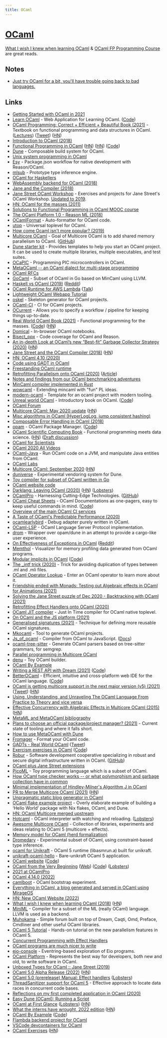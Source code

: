 ```yaml
---
title: OCaml
---
```


# [OCaml](https://ocaml.org)

[What I wish I knew when learning OCaml](https://news.ycombinator.com/item?id=31219552) & [OCaml FP Programming Course](https://cs3110.github.io/textbook/cover.html) are great reads.

## Notes

- [Just try OCaml for a bit, you'll have trouble going back to bad languages.](https://twitter.com/TaliaRinger/status/1453244728749826048)

## Links

- [Getting Started with OCaml in 2021](https://lambdafoo.com/posts/2021-10-29-getting-started-with-ocaml.html)
- [Learn OCaml](https://ocaml-sf.org/learn-ocaml-public/) - Web Application for Learning OCaml. ([Code](https://github.com/ocaml-sf/learn-ocaml))
- [OCaml Programming: Correct + Efficient + Beautiful Book (2021)](https://cs3110.github.io/textbook/cover.html) - Textbook on functional programming and data structures in OCaml. ([Lectures](https://www.youtube.com/playlist?list=PLre5AT9JnKShBOPeuiD9b-I4XROIJhkIU)) ([Tweet](https://twitter.com/avsm/status/1448972909863636993)) ([HN](https://news.ycombinator.com/item?id=31848178))
- [Introduction to OCaml (2018)](https://blog.baturin.org/introduction-to-ocaml.html)
- [Functional Programming in OCaml](https://www.cs.cornell.edu/courses/cs3110/2021sp/textbook/intro/intro.html) ([HN](https://news.ycombinator.com/item?id=22408664)) ([HN](https://news.ycombinator.com/item?id=27972900)) ([Code](https://github.com/cs3110/textbook))
- [Dune](https://github.com/ocaml/dune) - Composable build system for OCaml.
- [Unix system programming in OCaml](https://ocaml.github.io/ocamlunix/)
- [Esy](https://github.com/esy/esy) - Package.json workflow for native development with Reason/OCaml.
- [mlsub](https://github.com/stedolan/mlsub) - Prototype type inference engine.
- [OCaml for Haskellers](http://blog.ezyang.com/2010/10/ocaml-for-haskellers/)
- [WebAssembly backend for OCaml (2018)](https://medium.com/@sanderspies/a-webassembly-backend-for-ocaml-b78e7eeea9d5)
- [Jane and the Compiler (2018)](https://www.youtube.com/watch?v=vIt5yJ8B8xo)
- [Jane Street OCaml Workshop](https://github.com/janestreet/learn-ocaml-workshop) - Exercises and projects for Jane Street's OCaml Workshop. [Updated to 2019](https://github.com/ocamllabs/learn-ocaml-workshop).
- [HN: OCaml for the masses (2011)](https://news.ycombinator.com/item?id=18532352)
- [Solutions to Functional Programming in OCaml MOOC course](https://github.com/smeruelo/mooc-ocaml)
- [The OCaml Platform 1.0 - Reason ML (2018)](https://www.youtube.com/watch?v=oyeKLAYPmQQ)
- [OCamlFormat](https://github.com/ocaml-ppx/ocamlformat) - Auto-formatter for OCaml code.
- [utop](https://github.com/ocaml-community/utop) - Universal toplevel for OCaml.
- [How come Ocaml isn't more popular? (2019)](https://www.reddit.com/r/ocaml/comments/ah9usf/how_come_ocaml_isnt_more_popular/)
- [Multicore OCaml](http://ocamllabs.io/doc/multicore.html) - Goal of Multicore OCaml is to add shared memory parallelism to OCaml. ([GitHub](https://github.com/ocamllabs/ocaml-multicore))
- [Dune starter kit](https://github.com/mjambon/dune-starter) - Provides templates to help you start an OCaml project. It can be used to create multiple libraries, multiple executables, and test suites.
- [OCaPIC](http://www.algo-prog.info/ocapic/web/index.php?id=ocapic) - Programming PIC microcontrollers in OCaml.
- [MetaOCaml -- an OCaml dialect for multi-stage programming](http://okmij.org/ftp/ML/MetaOCaml.html)
- [OCaml RFCs](https://github.com/ocaml/RFCs)
- [GoCaml](https://github.com/rhysd/gocaml) - Subset of OCaml in Go based on MinCaml using LLVM.
- [Haskell vs OCaml (2019)](https://markkarpov.com/post/haskell-vs-ocaml.html) ([Reddit](https://www.reddit.com/r/ocaml/comments/e7g4nb/haskell_vs_ocaml/))
- [OCaml Runtime for AWS Lambda](https://github.com/anmonteiro/aws-lambda-ocaml-runtime) ([Talk](https://www.youtube.com/watch?v=c10ZOftkeS8))
- [Lightweight OCaml Webapp Tutorial](https://shonfeder.gitlab.io/ocaml_webapp/)
- [oskel](https://github.com/CraigFe/oskel) - Skeleton generator for OCaml projects.
- [OCaml-CI](https://github.com/ocurrent/ocaml-ci) - CI for OCaml projects.
- [OCurrent](https://github.com/ocurrent/ocurrent) - Allows you to specify a workflow / pipeline for keeping things up-to-date.
- [Real World OCaml Book (2021)](https://dev.realworldocaml.org/) - Functional programming for the masses. ([Code](https://github.com/realworldocaml/book)) ([HN](https://news.ycombinator.com/item?id=31272116))
- [Domical](https://github.com/louisabraham/domical) - In-browser OCaml notebooks.
- [Bisect_ppx](https://github.com/aantron/bisect_ppx) - Code coverage for OCaml and Reason.
- [An in-depth Look at OCaml’s new “Best-fit” Garbage Collector Strategy (2020)](http://www.ocamlpro.com/2020/03/23/ocaml-new-best-fit-garbage-collector/) ([HN](https://news.ycombinator.com/item?id=22663297))
- [Jane Street and the OCaml Compiler (2018)](https://www.janestreet.com/tech-talks/jane-and-compiler/) ([HN](https://news.ycombinator.com/item?id=22683768))
- [HN: OCaml 4.10 (2020)](https://news.ycombinator.com/item?id=22390153)
- [Code using GADT in OCaml](https://github.com/objmagic/jaw)
- [Freestanding OCaml runtime](https://github.com/mirage/ocaml-freestanding)
- [Retrofitting Parallelism onto OCaml (2020)](https://arxiv.org/abs/2004.11663) ([Article](https://discuss.ocaml.org/t/multicore-update-april-2020-with-a-preprint-paper/5630))
- [Notes and findings from our OCaml benchmarking adventures](https://github.com/ocaml-bench/notes)
- [MinCaml compiler implemented in Rust](https://github.com/osa1/mincaml)
- [wowcaml](https://github.com/femtomc/wowcaml) - Extending mincaml with "fun" PL ideas.
- [modern-ocaml](https://github.com/Khady/modern-ocaml) - Template for an ocaml project with modern tooling.
- [Unreal world OCaml](https://ocaml-book.baturin.org/) - Introductory book on OCaml. ([Code](https://github.com/dmbaturin/ocaml-book))
- [OCaml Forum](https://discuss.ocaml.org/)
- [Multicore OCaml: May 2020 update](https://discuss.ocaml.org/t/multicore-ocaml-may-2020-update/5898) ([HN](https://news.ycombinator.com/item?id=23380370))
- [Misc algorithms in OCaml (HyperLogLog, jump consistent hashing)](https://github.com/let-def/grenier)
- [Composable Error Handling in OCaml (2018)](https://keleshev.com/composable-error-handling-in-ocaml)
- [opam](https://opam.ocaml.org/) - OCaml Package Manager. ([Code](https://github.com/ocaml/opam-repository))
- [OCaml Scientific Computing Book](https://ocaml.xyz/book/) - Functional programming meets data science. ([HN](https://news.ycombinator.com/item?id=24269368)) ([Draft discussion](https://discuss.ocaml.org/t/ann-draft-of-ocaml-scientific-computing-book/6291))
- [OCaml for Scientists](https://www.ffconsultancy.com/products/ocaml_for_scientists/index.html)
- [OCaml 2020 All Videos](https://www.youtube.com/playlist?list=PLKO_ZowsIOu5fHjRj0ua7_QWE_L789K_f)
- [OCaml-Java](http://www.ocamljava.org/) - Run OCaml code on a JVM, and manipulate Java entities from OCaml.
- [OCaml Labs](https://github.com/ocamllabs)
- [Multicore OCaml: September 2020](https://discuss.ocaml.org/t/multicore-ocaml-september-2020/6565) ([HN](https://news.ycombinator.com/item?id=24719124))
- [duniverse](https://github.com/ocamllabs/duniverse) - Experimental vendoring system for Dune.
- [Toy compiler for subset of OCaml written in Go](https://github.com/kkty/compiler)
- [OCaml website code](https://github.com/ocaml/ocaml.org)
- [Darklang: Leaving OCaml (2020)](https://blog.darklang.com/leaving-ocaml/) ([HN](https://news.ycombinator.com/item?id=24974907)) ([Lobsters](https://lobste.rs/s/bcwbuw/leaving_ocaml))
- [OCamlPro](https://www.ocamlpro.com/) - Harnessing Cutting-Edge Technologies. ([GitHub](https://github.com/OCamlPro))
- [OCaml Cheat Sheets](https://ocamlpro.github.io/ocaml-cheat-sheets/) - OCaml Documentations as one-pagers, easy to keep useful commands in mind. ([Code](https://github.com/OCamlPro/ocaml-cheat-sheets))
- [Overview of the main OCaml CI services](https://github.com/ocurrent/overview)
- [A Taste of OCaml's Predictable Performance (2020)](https://devpoga.org/post/2020-11-21-a-taste-of-ocaml-predictable-performance/)
- [ocamlearlybird](https://github.com/hackwaly/ocamlearlybird) - Debug adapter purely written in OCaml.
- [OCaml-LSP](https://github.com/ocaml/ocaml-lsp) - OCaml Language Server Protocol implementation.
- [drom](https://github.com/OCamlPro/drom) - Wrapper over opam/dune in an attempt to provide a cargo-like user experience.
- [On Effectiveness of Exceptions in OCaml](https://lemaetech.co.uk/articles/exceptions.html) ([Reddit](https://www.reddit.com/r/ocaml/comments/k62l15/on_effectiveness_of_exceptions_in_ocaml/))
- [Memthol](https://github.com/OCamlPro/memthol) - Visualizer for memory profiling data generated from OCaml programs.
- [Modular implicits in OCaml](http://www.lpw25.net/papers/ml2014.pdf) ([Code](https://github.com/ocamllabs/ocaml-modular-implicits))
- [The \_intf trick (2020)](https://www.craigfe.io/posts/the-intf-trick) - Trick for avoiding duplication of types between .ml and .mli files.
- [OCaml Operator Lookup](https://www.craigfe.io/operator-lookup/) - Enter an OCaml operator to learn more about it.
- [Friendship ended with Monads: Testing out Algebraic effects in OCaml for Animations (2021)](https://gopiandcode.uk/logs/log-bye-bye-monads-algebraic-effects.html)
- [Solving the Jane Street puzzle of Dec 2020 - Backtracking with OCaml (2021)](https://willemhoek.com/b/howto-solve-jane-street-puzzle-dec-2020-backtracking-with-ocaml)
- [Retrofitting Effect Handlers onto OCaml (2020)](https://kcsrk.info/papers/drafts/retro-concurrency.pdf)
- [OCaml JIT compiler](https://github.com/NathanReb/ocaml-jit) - Just In Time compiler for OCaml native toplevel.
- [On OCaml and the JS platform (2021)](https://anmonteiro.com/2021/03/on-ocaml-and-the-js-platform/)
- [Generalised signatures (2021)](https://www.craigfe.io/posts/generalised-signatures) - Technique for defining more reusable OCaml signatures.
- [Mkocaml](https://github.com/chrisnevers/mkocaml) - Tool to generate OCaml projects.
- [Js_of_ocaml](https://github.com/ocsigen/js_of_ocaml) - Compiler from OCaml to JavaScript. ([Docs](http://ocsigen.org/js_of_ocaml/latest/manual/overview))
- [ocaml-tree-sitter](https://github.com/returntocorp/ocaml-tree-sitter) - Generate OCaml parsers based on tree-sitter grammars, for semgrep.
- [Parallel programming in Multicore OCaml](https://github.com/ocaml-multicore/parallel-programming-in-multicore-ocaml)
- [denu](https://github.com/thangngoc89/denu) - Toy OCaml builder.
- [OCaml By Example](https://o1-labs.github.io/ocamlbyexample/)
- [Writing a REST API with Dream (2021)](https://jsthomas.github.io/ocaml-dream-api.html) ([Code](https://github.com/jsthomas/sensors))
- [BetterOCaml](https://betterocaml.ml/) - Efficient, intuitive and cross-platform web IDE for the OCaml language. ([Code](https://github.com/jbdoderlein/BetterOCaml))
- [OCaml is getting multicore support in the next major version (v5) (2021)](https://discuss.ocaml.org/t/the-road-to-ocaml-5-0/8584) ([Tweet](https://twitter.com/SusanPotter/status/1446053574329389059)) ([HN](https://news.ycombinator.com/item?id=28785306))
- [Using, Understanding, and Unraveling The OCaml Language From Practice to Theory and vice versa](https://caml.inria.fr/pub/docs/u3-ocaml/)
- [Effective Concurrency with Algebraic Effects in Multicore OCaml (2015)](https://kcsrk.info/ocaml/multicore/2015/05/20/effects-multicore/) ([HN](https://news.ycombinator.com/item?id=28838099))
- [MetaML and MetaOCaml bibliography](https://github.com/metaocaml/metaocaml-bibliography)
- [Plans to choose an official package/project manager? (2021)](https://discuss.ocaml.org/t/plans-to-choose-an-official-package-project-manager/8620) - Current state of tooling and where it falls short.
- [How to use MetaOCaml with Dune](https://github.com/fpottier/metaocaml-hello-world)
- [Fromager](https://github.com/mimoo/fromager) - Format your OCaml code.
- [GADTs - Real World OCaml](https://dev.realworldocaml.org/gadts.html) ([Tweet](https://twitter.com/yminsky/status/1456745330104492045))
- [Exercism exercises in OCaml](https://exercism.org/tracks/ocaml) ([Code](https://github.com/exercism/ocaml))
- [Robur](https://robur.coop/) - Software development cooperative specializing in robust and secure digital infrastructure written in OCaml. ([GitHub](https://github.com/roburio))
- [OCaml plus Jane Street extensions](https://github.com/ocaml-flambda/ocaml-jst)
- [PicoML](https://github.com/Quramy/pico-ml) - Toy programming language which is a subset of OCaml.
- [How OCaml type checker works -- or what polymorphism and garbage collection have in common](https://okmij.org/ftp/ML/generalization.html)
- [Minimal implementation of Hindley-Milner's Algorithm J in OCaml](https://github.com/jfecher/algorithm-j)
- [PR to Merge Multicore OCaml (2021)](https://github.com/ocaml/ocaml/pull/10831) ([HN](https://news.ycombinator.com/item?id=29638152))
- [Unpragmatic static blog generator in OCaml](https://xhtmlboi.github.io/articles/yocaml.html)
- [OCaml flake example project](https://github.com/brendanzab/ocaml-flake-example) - Overly elaborate example of building a ‘Hello World’ package with Nix flakes, OCaml, and Dune.
- [HN: OCaml Multicore merged upstream](https://news.ycombinator.com/item?id=29875442)
- [Hotcaml](https://github.com/let-def/hotcaml) - OCaml interpreter with watching and reloading. ([Lobsters](https://lobste.rs/s/fl8mhn/hotcaml_ocaml_interpreter_with_watching))
- [Awesome Multicore OCaml](https://github.com/patricoferris/awesome-multicore-ocaml) - Collection of libraries, experiments and ideas relating to OCaml 5 (multicore + effects).
- [Memory model for OCaml (herd formalization)](https://github.com/ocamllabs/ocaml-memory-model)
- [Dromedary](https://github.com/johnyob/dromedary) - Experimental subset of OCaml, using constraint-based type inference.
- [ocaml for Unikraft](https://github.com/TheLortex/unikraft-ocaml) - OCaml 5 runtime (libasmrun.a) built for unikraft.
- [unikraft-ocaml-hello](https://github.com/TheLortex/unikraft-ocaml-example) - Bare-unikraft OCaml 5 application.
- [OCaml website](https://v3.ocaml.org/) ([Code](https://github.com/ocaml/v3.ocaml.org-server))
- [OCaml from the Very Beginning](https://johnwhitington.net/ocamlfromtheverybeginning/) ([Web](https://ocaml-book.com/)) ([Code](https://github.com/johnwhitington/mlbook/)) ([Lobsters](https://lobste.rs/s/fjyxee/ocaml_from_very_beginning))
- [2021 at OCamlPro](https://www.ocamlpro.com/blog/2022_01_31_2021_at_ocamlpro)
- [OCaml 4.14.0 (2022)](https://discuss.ocaml.org/t/ocaml-4-14-0-is-released/9600)
- [camlboot](https://github.com/Ekdohibs/camlboot) - OCaml bootstrap experiment.
- [Everything in OCaml, a blog generated and served in OCaml using MirageOS](https://blog.osau.re/articles/blog_requiem.html)
- [HN: New OCaml Website (2022)](https://news.ycombinator.com/item?id=31205519)
- [What I wish I knew when learning OCaml (2018)](https://baturin.org/docs/ocaml-faq/) ([HN](https://news.ycombinator.com/item?id=31219552))
- [MiniML](https://github.com/cmaes/miniml) - Compiler for a subset of the ML (really OCaml) language. LLVM is used as a backend.
- [Muhokama](https://github.com/xvw/muhokama) - Simple forum built on top of Dream, Caqti, Omd, Preface, Cmdliner and other useful OCaml libraries.
- [OCaml 5 Tutorial](https://github.com/kayceesrk/ocaml5-tutorial) - Hands-on tutorial on the new parallelism features in OCaml 5.
- [Concurrent Programming with Effect Handlers](https://github.com/ocamllabs/ocaml-effects-tutorial)
- [OCaml programs are much nicer to write](https://twitter.com/wcrichton/status/1528069823212662784)
- [eio-console](https://github.com/patricoferris/eio-console) - Eventring-based exploration of Eio programs.
- [OCaml Platform](https://github.com/tarides/ocaml-platform) - Represents the best way for developers, both new and old, to write software in OCaml.
- [Unboxed Types for OCaml :: Jane Street (2019)](https://www.janestreet.com/tech-talks/unboxed-types-for-ocaml/)
- [OCaml 5.0 Alpha Release (2022)](https://discuss.ocaml.org/t/ocaml-5-0-zeroth-alpha-release/10026) ([HN](https://news.ycombinator.com/item?id=31751017))
- [OCaml 5.0 (prerelease) Manual: Effect handlers](https://kcsrk.info/webman/manual/effects.html) ([Lobsters](https://lobste.rs/s/iyor14/ocaml_5_0_prerelease_manual_effect))
- [ThreadSanitizer support for OCaml 5](https://github.com/OlivierNicole/ocaml-tsan) - Effective approach to locate data races in concurrent code bases.
- [Reflections on my first completed application in OCaml (2020)](https://discuss.ocaml.org/t/reflections-on-my-first-completed-application-in-ocaml/6768)
- [Easy Dune (OCaml): Running a Script](https://dev.to/pckilgore/unofficial-dune-ocaml-how-to-running-a-script-2fgh)
- [OCaml at First Glance](https://batsov.com/articles/2022/08/29/ocaml-at-first-glance/) ([Lobsters](https://lobste.rs/s/dwt32y/ocaml_at_first_glance)) ([HN](https://news.ycombinator.com/item?id=32636682))
- [What the interns have wrought, 2022 edition](https://blog.janestreet.com/what-the-interns-have-wrought-2022/) ([HN](https://news.ycombinator.com/item?id=32749219))
- [OCaml By Example](https://o1-labs.github.io/ocamlbyexample/) ([Code](https://github.com/o1-labs/ocamlbyexample))
- [Flambda backend project for OCaml](https://github.com/ocaml-flambda/flambda-backend)
- [VSCode devcontainers for OCaml](https://github.com/avsm/ocaml-devcontainers)
- [OCaml Exercises](https://ocaml.org/problems) ([HN](https://news.ycombinator.com/item?id=32954517))
